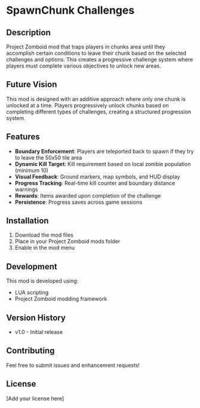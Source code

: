 # SpawnChunk Challenges

## Description
Project Zomboid mod that traps players in chunks area until they accomplish certain conditions to leave their chunk based on the selected challenges and options. This creates a progressive challenge system where players must complete various objectives to unlock new areas.

## Future Vision
This mod is designed with an additive approach where only one chunk is unlocked at a time. Players progressively unlock chunks based on completing different types of challenges, creating a structured progression system.

## Features
- **Boundary Enforcement**: Players are teleported back to spawn if they try to leave the 50x50 tile area
- **Dynamic Kill Target**: Kill requirement based on local zombie population (minimum 10)
- **Visual Feedback**: Ground markers, map symbols, and HUD display
- **Progress Tracking**: Real-time kill counter and boundary distance warnings
- **Rewards**: Items awarded upon completion of the challenge
- **Persistence**: Progress saves across game sessions

## Installation
1. Download the mod files
2. Place in your Project Zomboid mods folder
3. Enable in the mod menu

## Development
This mod is developed using:
- LUA scripting
- Project Zomboid modding framework

## Version History
- v1.0 - Initial release

## Contributing
Feel free to submit issues and enhancement requests!

## License
[Add your license here]
